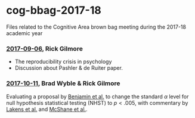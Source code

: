 cog-bbag-2017-18
================

Files related to the Cognitive Area brown bag meeting during the 2017-18 academic year

### [2017-09-06](2017-09-06-Pashler-de-Ruiter.md), Rick Gilmore

-   The reproducibility crisis in psychology
-   Discussion about Pashler & de Ruiter paper.

### [2017-10-11](2017-10-11-p-lt-005.md), Brad Wyble & Rick Gilmore

Evaluating a proposal by [Benjamin et al.](https://dx.doi.org/10.17605/OSF.IO/MKY9J) to change the standard *α* level for null hypothesis statistical testing (NHST) to *p* &lt; .005, with commentary by [Lakens et al.](https://psyarxiv.com/9s3y6) and [McShane et al.](http://www.stat.columbia.edu/~gelman/research/unpublished/abandon.pdf).

